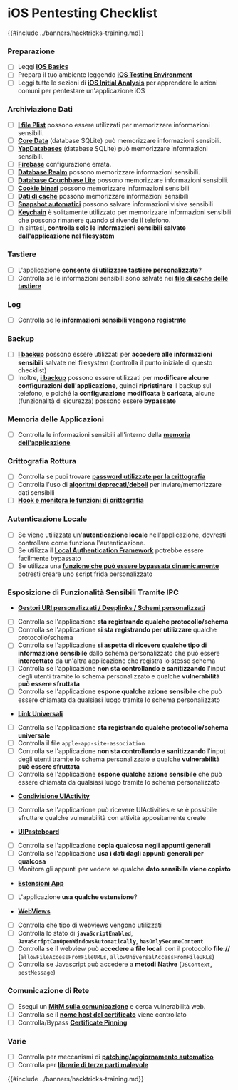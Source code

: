 # iOS Pentesting Checklist

{{#include ../banners/hacktricks-training.md}}

### Preparazione

- [ ] Leggi [**iOS Basics**](ios-pentesting/ios-basics.md)
- [ ] Prepara il tuo ambiente leggendo [**iOS Testing Environment**](ios-pentesting/ios-testing-environment.md)
- [ ] Leggi tutte le sezioni di [**iOS Initial Analysis**](ios-pentesting/index.html#initial-analysis) per apprendere le azioni comuni per pentestare un'applicazione iOS

### Archiviazione Dati

- [ ] [**I file Plist**](ios-pentesting/index.html#plist) possono essere utilizzati per memorizzare informazioni sensibili.
- [ ] [**Core Data**](ios-pentesting/index.html#core-data) (database SQLite) può memorizzare informazioni sensibili.
- [ ] [**YapDatabases**](ios-pentesting/index.html#yapdatabase) (database SQLite) può memorizzare informazioni sensibili.
- [ ] [**Firebase**](ios-pentesting/index.html#firebase-real-time-databases) configurazione errata.
- [ ] [**Database Realm**](ios-pentesting/index.html#realm-databases) possono memorizzare informazioni sensibili.
- [ ] [**Database Couchbase Lite**](ios-pentesting/index.html#couchbase-lite-databases) possono memorizzare informazioni sensibili.
- [ ] [**Cookie binari**](ios-pentesting/index.html#cookies) possono memorizzare informazioni sensibili
- [ ] [**Dati di cache**](ios-pentesting/index.html#cache) possono memorizzare informazioni sensibili
- [ ] [**Snapshot automatici**](ios-pentesting/index.html#snapshots) possono salvare informazioni visive sensibili
- [ ] [**Keychain**](ios-pentesting/index.html#keychain) è solitamente utilizzato per memorizzare informazioni sensibili che possono rimanere quando si rivende il telefono.
- [ ] In sintesi, **controlla solo le informazioni sensibili salvate dall'applicazione nel filesystem**

### Tastiere

- [ ] L'applicazione [**consente di utilizzare tastiere personalizzate**](ios-pentesting/index.html#custom-keyboards-keyboard-cache)?
- [ ] Controlla se le informazioni sensibili sono salvate nei [**file di cache delle tastiere**](ios-pentesting/index.html#custom-keyboards-keyboard-cache)

### **Log**

- [ ] Controlla se [**le informazioni sensibili vengono registrate**](ios-pentesting/index.html#logs)

### Backup

- [ ] [**I backup**](ios-pentesting/index.html#backups) possono essere utilizzati per **accedere alle informazioni sensibili** salvate nel filesystem (controlla il punto iniziale di questo checklist)
- [ ] Inoltre, [**i backup**](ios-pentesting/index.html#backups) possono essere utilizzati per **modificare alcune configurazioni dell'applicazione**, quindi **ripristinare** il backup sul telefono, e poiché la **configurazione modificata** è **caricata**, alcune (funzionalità di sicurezza) possono essere **bypassate**

### **Memoria delle Applicazioni**

- [ ] Controlla le informazioni sensibili all'interno della [**memoria dell'applicazione**](ios-pentesting/index.html#testing-memory-for-sensitive-data)

### **Crittografia Rottura**

- [ ] Controlla se puoi trovare [**password utilizzate per la crittografia**](ios-pentesting/index.html#broken-cryptography)
- [ ] Controlla l'uso di [**algoritmi deprecati/deboli**](ios-pentesting/index.html#broken-cryptography) per inviare/memorizzare dati sensibili
- [ ] [**Hook e monitora le funzioni di crittografia**](ios-pentesting/index.html#broken-cryptography)

### **Autenticazione Locale**

- [ ] Se viene utilizzata un'**autenticazione locale** nell'applicazione, dovresti controllare come funziona l'autenticazione.
- [ ] Se utilizza il [**Local Authentication Framework**](ios-pentesting/index.html#local-authentication-framework) potrebbe essere facilmente bypassato
- [ ] Se utilizza una [**funzione che può essere bypassata dinamicamente**](ios-pentesting/index.html#local-authentication-using-keychain) potresti creare uno script frida personalizzato

### Esposizione di Funzionalità Sensibili Tramite IPC

- [**Gestori URI personalizzati / Deeplinks / Schemi personalizzati**](ios-pentesting/index.html#custom-uri-handlers-deeplinks-custom-schemes)
- [ ] Controlla se l'applicazione **sta registrando qualche protocollo/schema**
- [ ] Controlla se l'applicazione **si sta registrando per utilizzare** qualche protocollo/schema
- [ ] Controlla se l'applicazione **si aspetta di ricevere qualche tipo di informazione sensibile** dallo schema personalizzato che può essere **intercettato** da un'altra applicazione che registra lo stesso schema
- [ ] Controlla se l'applicazione **non sta controllando e sanitizzando** l'input degli utenti tramite lo schema personalizzato e qualche **vulnerabilità può essere sfruttata**
- [ ] Controlla se l'applicazione **espone qualche azione sensibile** che può essere chiamata da qualsiasi luogo tramite lo schema personalizzato
- [**Link Universali**](ios-pentesting/index.html#universal-links)
- [ ] Controlla se l'applicazione **sta registrando qualche protocollo/schema universale**
- [ ] Controlla il file `apple-app-site-association`
- [ ] Controlla se l'applicazione **non sta controllando e sanitizzando** l'input degli utenti tramite lo schema personalizzato e qualche **vulnerabilità può essere sfruttata**
- [ ] Controlla se l'applicazione **espone qualche azione sensibile** che può essere chiamata da qualsiasi luogo tramite lo schema personalizzato
- [**Condivisione UIActivity**](ios-pentesting/ios-uiactivity-sharing.md)
- [ ] Controlla se l'applicazione può ricevere UIActivities e se è possibile sfruttare qualche vulnerabilità con attività appositamente create
- [**UIPasteboard**](ios-pentesting/ios-uipasteboard.md)
- [ ] Controlla se l'applicazione **copia qualcosa negli appunti generali**
- [ ] Controlla se l'applicazione **usa i dati dagli appunti generali per qualcosa**
- [ ] Monitora gli appunti per vedere se qualche **dato sensibile viene copiato**
- [**Estensioni App**](ios-pentesting/ios-app-extensions.md)
- [ ] L'applicazione **usa qualche estensione**?
- [**WebViews**](ios-pentesting/ios-webviews.md)
- [ ] Controlla che tipo di webviews vengono utilizzati
- [ ] Controlla lo stato di **`javaScriptEnabled`**, **`JavaScriptCanOpenWindowsAutomatically`**, **`hasOnlySecureContent`**
- [ ] Controlla se il webview può **accedere a file locali** con il protocollo **file://** **(**`allowFileAccessFromFileURLs`, `allowUniversalAccessFromFileURLs`)
- [ ] Controlla se Javascript può accedere a **metodi** **Native** (`JSContext`, `postMessage`)

### Comunicazione di Rete

- [ ] Esegui un [**MitM sulla comunicazione**](ios-pentesting/index.html#network-communication) e cerca vulnerabilità web.
- [ ] Controlla se il [**nome host del certificato**](ios-pentesting/index.html#hostname-check) viene controllato
- [ ] Controlla/Bypass [**Certificate Pinning**](ios-pentesting/index.html#certificate-pinning)

### **Varie**

- [ ] Controlla per meccanismi di [**patching/aggiornamento automatico**](ios-pentesting/index.html#hot-patching-enforced-updateing)
- [ ] Controlla per [**librerie di terze parti malevole**](ios-pentesting/index.html#third-parties)

{{#include ../banners/hacktricks-training.md}}
